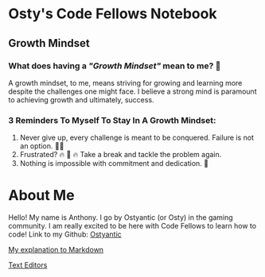 # **Osty's Code Fellows Notebook**
## **Growth Mindset**

### **What does having a _"Growth Mindset"_ mean to me?** 🤔

A growth mindset, to me, means striving for growing and learning more despite the challenges one might face. I believe a strong mind is paramount to achieving growth and ultimately, success.

### **3 Reminders To Myself To Stay In A Growth Mindset:**
1. Never give up, every challenge is meant to be conquered. Failure is not an option. 🙅‍♂️
2. Frustrated? 🔥 🧠 🔥 Take a break and tackle the problem again.
3. Nothing is impossible with commitment and dedication. 💪

# About Me 

Hello! My name is Anthony. I go by Ostyantic (or Osty) in the gaming community. I am really excited to be here with Code Fellows to learn how to code!
Link to my Github: [Ostyantic](https://github.com/Ostyantic)

[My explanation to Markdown](Markdown.md)

[Text Editors](TextEditors.md)
